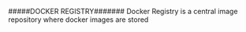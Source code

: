 

#####DOCKER REGISTRY#######
Docker Registry is a central image repository where docker images are stored 
